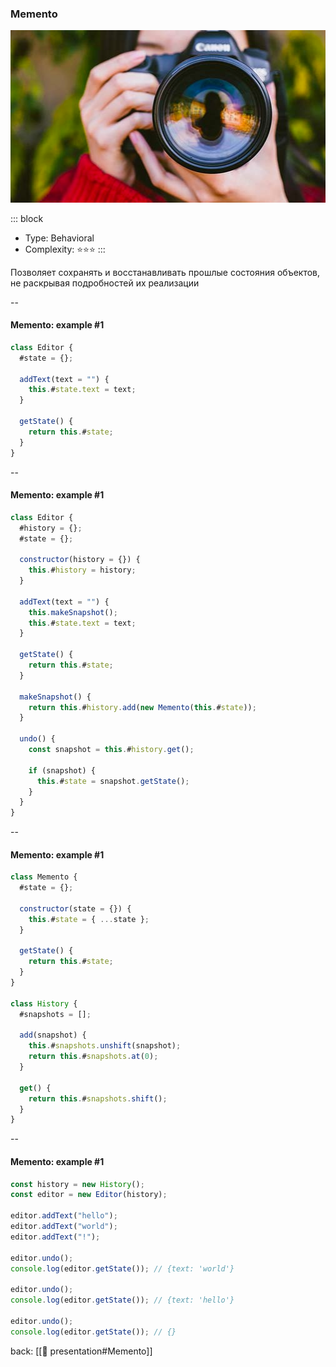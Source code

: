 ### Memento <!-- element style="display:none" -->

<split left="1" right="1">

![[memento.png | 500]](./imgs/memento.png)

::: block <!-- element style="display: flex; font-size: 2rem" align="center"  -->
- Type: Behavioral
- Complexity: ⭐⭐⭐
::: 

</split>

Позволяет сохранять и восстанавливать прошлые состояния объектов, не раскрывая подробностей их реализации

--

#### Memento: example #1

```js [|2, 4-6]
class Editor {
  #state = {};

  addText(text = "") {
    this.#state.text = text;
  }

  getState() {
    return this.#state;
  }
}
```

--

#### Memento: example #1

```js [|2,6| 18-28 ]
class Editor {
  #history = {};
  #state = {};

  constructor(history = {}) {
    this.#history = history;
  }

  addText(text = "") {
    this.makeSnapshot();
    this.#state.text = text;
  }

  getState() {
    return this.#state;
  }

  makeSnapshot() {
    return this.#history.add(new Memento(this.#state));
  }

  undo() {
    const snapshot = this.#history.get();

    if (snapshot) {
      this.#state = snapshot.getState();
    }
  }
}
```

--

#### Memento: example #1

```js [|1-11|13-24]
class Memento {
  #state = {};

  constructor(state = {}) {
    this.#state = { ...state };
  }

  getState() {
    return this.#state;
  }
}

class History {
  #snapshots = [];

  add(snapshot) {
    this.#snapshots.unshift(snapshot);
    return this.#snapshots.at(0);
  }

  get() {
    return this.#snapshots.shift();
  }
}
```

--

#### Memento: example #1

```js
const history = new History();
const editor = new Editor(history);

editor.addText("hello");
editor.addText("world");
editor.addText("!");

editor.undo();
console.log(editor.getState()); // {text: 'world'}

editor.undo();
console.log(editor.getState()); // {text: 'hello'}

editor.undo();
console.log(editor.getState()); // {}
```

back: [[📖 presentation#Memento]] <!-- element style="display:none" -->
